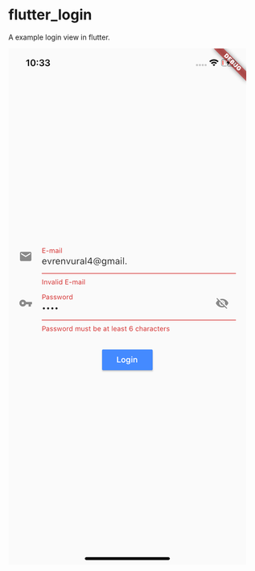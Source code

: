 # flutter_login

A example login view in flutter.

![Alt text](/screenshot/login.png "Optional Title")